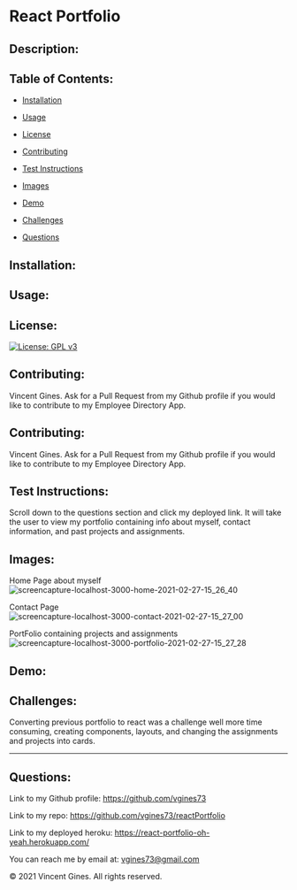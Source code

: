 # React Portfolio

## Description:


## Table of Contents:

* [Installation](#Installation)

* [Usage](#Usage)

* [License](#License)

* [Contributing](#Contributing)

* [Test Instructions](#Test-Instructions)

* [Images](#Images)

* [Demo](#Demo)

* [Challenges](#Challenges)

* [Questions](#Questions)

## Installation:


## Usage:


## License:
[![License: GPL v3](https://img.shields.io/badge/License-GPLv3-blue.svg)](https://www.gnu.org/licenses/gpl-3.0)

## Contributing:
Vincent Gines. Ask for a Pull Request from my Github profile if you would like to contribute to my Employee Directory App.

## Contributing:
Vincent Gines. Ask for a Pull Request from my Github profile if you would like to contribute to my Employee Directory App.

## Test Instructions:
Scroll down to the questions section and click my deployed link. It will take the user to view my portfolio containing info about myself, contact information, and past projects and assignments. 

## Images:
Home Page about myself
![screencapture-localhost-3000-home-2021-02-27-15_26_40](https://user-images.githubusercontent.com/71681031/109403203-6cfeaf00-7910-11eb-9eb9-dba53f580c39.png)

Contact Page
![screencapture-localhost-3000-contact-2021-02-27-15_27_00](https://user-images.githubusercontent.com/71681031/109403204-6ec87280-7910-11eb-8ff6-31c406842267.png)

PortFolio containing projects and assignments
![screencapture-localhost-3000-portfolio-2021-02-27-15_27_28](https://user-images.githubusercontent.com/71681031/109403205-6ff99f80-7910-11eb-9af7-41f8a3950557.png)


## Demo:


## Challenges: 
Converting previous portfolio to react was a challenge well more time consuming, creating components, layouts, and changing the assignments and projects into cards.


---
## Questions:

Link to my Github profile: https://github.com/vgines73

Link to my repo: https://github.com/vgines73/reactPortfolio

Link to my deployed heroku: https://react-portfolio-oh-yeah.herokuapp.com/

You can reach me by email at: vgines73@gmail.com

© 2021 Vincent Gines. All rights reserved. 